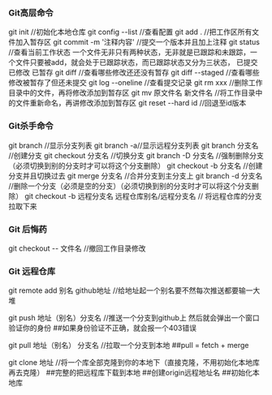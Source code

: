 ### Git高层命令
git init  //初始化本地仓库
git config --list  //查看配置
git add .  //把工作区所有文件加入暂存区
git commit -m '注释内容'  //提交一个版本并且加上注释
git status  //查看当前工作状态
一个文件无非只有两种状态，无非就是已跟踪和未跟踪，一个文件只要被add，就会处于已跟踪状态，而已跟踪状态又分为三状态，
已提交  已修改  已暂存
git diff  //查看哪些修改还还没有暂存
git diff --staged //查看哪些修改被暂存了但还未提交
git log --oneline  //查看提交记录
git rm xxx  //删除工作目录中的文件，再将修改添加到暂存区
git mv 原文件名 新文件名  //将工作目录中的文件重新命名，再讲修改添加到暂存区
git reset --hard id //回退至id版本


### Git杀手命令
git branch  //显示分支列表
git branch -a//显示远程分支列表
git branch 分支名 //创建分支
git checkout 分支名  //切换分支
git branch -D 分支名  //强制删除分支（必须切换到别的分支时才可以将这个分支删除）
git checkout -b 分支名  //创建分支并且切换过去
git merge 分支名  //合并分支到主分支上
git branch -d 分支名 //删除一个分支（必须是空的分支）（必须切换到别的分支时才可以将这个分支删除）
git checkout -b 远程分支名 远程仓库别名/远程分支名 // 将远程仓库的分支拉取下来

### Git 后悔药
git checkout -- 文件名  //撤回工作目录修改

### Git 远程仓库
git remote add 别名 github地址  //给地址起一个别名要不然每次推送都要输一大堆

git push 地址（别名）分支名 //推送一个分支到github上  然后就会弹出一个窗口验证你的身份
    ##如果身份验证不正确，就会报一个403错误

git pull 地址（别名） 分支名 //拉取一个分支到本地
    ##pull = fetch + merge

git clone 地址  //将一个库全部克隆到你的本地下（直接克隆，不用初始化本地库再去克隆）
    ##完整的把远程库下载到本地
    ##创建origin远程地址名
    ##初始化本地库
